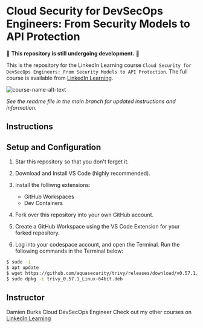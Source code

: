 # Cloud Security for DevSecOps Engineers: From Security Models to API Protection

:construction: **This repository is still undergoing development.** :construction:

This is the repository for the LinkedIn Learning course `Cloud Security for DevSecOps Engineers: From Security Models to API Protection`. The full course is available from [LinkedIn Learning][lil-course-url].

![course-name-alt-text][lil-thumbnail-url]

_See the readme file in the main branch for updated instructions and information._

## Instructions

## Setup and Configuration

1. Star this repository so that you don't forget it.
1. Download and Install VS Code (highly recommended).
1. Install the folliwng extensions:
   - GitHub Workspaces
   - Dev Containers
1. Fork over this repository into your own GitHub account.
1. Create a GitHub Workspace using the VS Code Extension for your forked repository.

1. Log into your codespace account, and open the Terminal. Run the following commands in the Terminal below:

```bash
$ sudo -i
$ apt update
$ wget https://github.com/aquasecurity/trivy/releases/download/v0.57.1/trivy_0.57.1_Linux-64bit.deb
$ sudo dpkg -i trivy_0.57.1_Linux-64bit.deb
```

## Instructor

Damien Burks
Cloud DevSecOps Engineer
Check out my other courses on [LinkedIn Learning](0)

<!-- README Links -->

[0]: # "Replace these placeholder URLs with actual course URLs"
[lil-course-url]: https://www.linkedin.com/learning/
[lil-thumbnail-url]: https://media.licdn.com/dms/image/v2/D4E0DAQG0eDHsyOSqTA/learning-public-crop_675_1200/B4EZVdqqdwHUAY-/0/1741033220778?e=2147483647&v=beta&t=FxUDo6FA8W8CiFROwqfZKL_mzQhYx9loYLfjN-LNjgA

